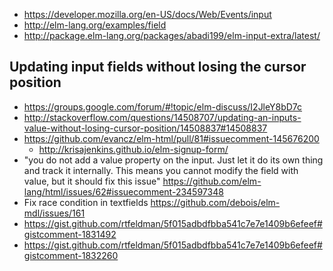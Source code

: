 - https://developer.mozilla.org/en-US/docs/Web/Events/input
- http://elm-lang.org/examples/field
- http://package.elm-lang.org/packages/abadi199/elm-input-extra/latest/

## Updating input fields without losing the cursor position

- https://groups.google.com/forum/#!topic/elm-discuss/I2JleY8bD7c
- http://stackoverflow.com/questions/14508707/updating-an-inputs-value-without-losing-cursor-position/14508837#14508837
- https://github.com/evancz/elm-html/pull/81#issuecomment-145676200
  - http://krisajenkins.github.io/elm-signup-form/
- "you do not add a value property on the input. Just let it do its own thing and track it internally. This means you cannot modify the field with value, but it should fix this issue" https://github.com/elm-lang/html/issues/62#issuecomment-234597348
- Fix race condition in textfields https://github.com/debois/elm-mdl/issues/161
- https://gist.github.com/rtfeldman/5f015adbdfbba541c7e7e1409b6efeef#gistcomment-1831492
- https://gist.github.com/rtfeldman/5f015adbdfbba541c7e7e1409b6efeef#gistcomment-1832260
